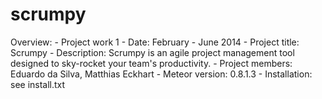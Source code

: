 scrumpy
=======

Overview:
    - Project work 1
    - Date: February - June 2014
    - Project title: Scrumpy
    - Description: Scrumpy is an agile project management tool designed to sky-rocket your team's productivity.
    - Project members: Eduardo da Silva, Matthias Eckhart
    - Meteor version: 0.8.1.3
    - Installation: see install.txt
